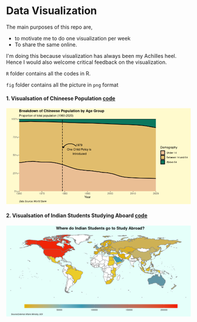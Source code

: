 # Data Visualization

The main purposes of this repo are,

- to motivate me to do one visualization per week 
- To share the same online. 

I'm doing this because visualization has always been my Achilles heel. Hence I would also welcome critical feedback on the visualization. 

`R` folder contains all the codes in R.

`fig` folder contains all the picture in `png` format 
 
 
 #### 1. Visualsation of Chineese Population [code](https://github.com/SanjayShetty01/Data-Visualization/blob/main/R/ChinaVisualization.R)

![image1](https://github.com/SanjayShetty01/Data-Visualization/blob/main/fig/ChinaVisualization.png)

#### 2. Visualsation of Indian Students Studying Aboard [code](https://github.com/SanjayShetty01/Data-Visualization/blob/main/R/visualizationOfStudentAboard.R)

![image2](https://github.com/SanjayShetty01/Data-Visualization/blob/main/fig/visualizationOfStudentAboard.png)
